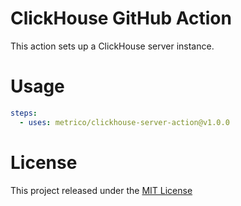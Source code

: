 # ClickHouse GitHub Action

This action sets up a ClickHouse server instance.

# Usage

```yaml
steps:
  - uses: metrico/clickhouse-server-action@v1.0.0
```

# License

This project released under the [MIT License](LICENSE)
